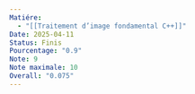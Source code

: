 ```yaml
---
Matiére:
  - "[[Traitement d’image fondamental C++]]"
Date: 2025-04-11
Status: Finis
Pourcentage: "0.9"
Note: 9
Note maximale: 10
Overall: "0.075"
---
```

